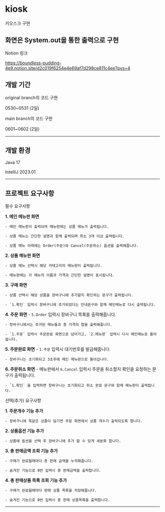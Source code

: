 # kiosk
키오스크 구현

화면은 System.out을 통한 출력으로 구현
--------------------------------------------
Notion 링크

https://boundless-pudding-4e9.notion.site/d2c019f6254e4e69af7d298ce811c4ee?pvs=4

## 개발 기간

original branch의 코드 구현 

0530~0531 (2일)

main branch의 코드 구현

0601~0602 (2일)

--------------------------------------
## 개발 환경

Java 17

IntelliJ 2023.01

--------------------------------------
## 프로젝트 요구사항

필수 요구사항

 **1. 메인 메뉴판 화면**
 
    - 메인 메뉴판이 출력되며 메뉴판에는 상품 메뉴가 출력됩니다.
    
    - 상품 메뉴는 간단한 설명과 함께 출력되며 최소 3개 이상 출력됩니다.
    
    - 상품 메뉴 아래에는 Order(주문)와 Cancel(주문취소) 옵션을 출력해줍니다.
    
**2. 상품 메뉴판 화면**

    - 상품 메뉴 선택시 해당 카테고리의 메뉴판이 출력됩니다.
    
    - 메뉴판에는 각 메뉴의 이름과 가격과 간단한 설명이 표시됩니다.
    
**3. 구매 화면**

    - 상품 선택시 해당 상품을 장바구니에 추가할지 확인하는 문구가 출력됩니다.
    
    - `1.확인` 입력시 장바구니에 추가되었다는 안내문구와 함께 메인메뉴로 다시 출력됩니다.
    
**4. 주문 화면**
    - `5.Order` 입력시 장바구니 목록을 출력해줍니다.
    
    - 장바구니에서는 추가된 메뉴들과 총 가격의 합을 출력해줍니다.
    
    - `1.주문` 입력시 주문완료 화면으로 넘어가고, `2.메뉴판` 입력시 다시 메인메뉴로 돌아옵니다.
    
**5. 주문완료 화면**
    - `1.주문` 입력시 대기번호를 발급해줍니다.
    
    - 장바구니는 초기화되고 3초후에 메인 메뉴판으로 돌아갑니다.
    
**6. 주문취소 화면**
    - 메뉴판에서 `6.Cancel` 입력시 주문을 취소할지 확인을 요청하는 문구가 출력됩니다.
    
    - `1.확인` 을 입력하면 장바구니는 초기화되고 취소 완료 문구와 함께 메뉴판이 출력됩니다.
    
선택(추가) 요구사항

**1. 주문개수 기능 추가**

    - 장바구니에 똑같은 상품이 담기면 주문 화면에서 상품 개수가 출력되도록 합니다.
    
**2. 상품옵션 기능 추가**

    - 상품에 옵션을 선택 후 장바구니에 추가 할 수 있게 세분화 합니다.
    
**3. 총 판매금액 조회 기능 추가**

    - 구매가 완료될때마다 총 판매 금액을 누적해줍니다.
    
    - 숨겨진 기능으로 0번 입력시 총 판매금액을 출력합니다.    
    
**4. 총 판매상품 목록 조회 기능 추가**

    - 구매가 완료될때마다 판매 상품 목록을 저장해줍니다.
    
    - 숨겨진 기능으로 0번 입력시 총 판매 상품목록을 출력합니다.    
    
---------------------------------------------------------

    
    
    
    
    
    
    
    
    
    
    
    
    
